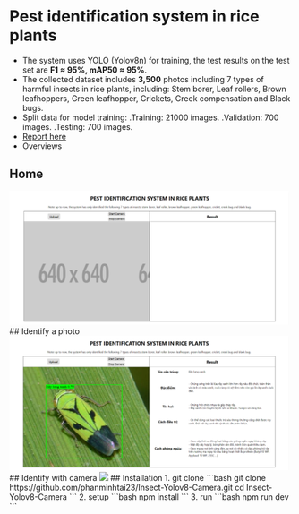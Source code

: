 # Pest identification system in rice plants
- The system uses YOLO (Yolov8n) for training, the test results on the test set are **F1 ≈ 95%, mAP50 ≈ 95%**.
- The collected dataset includes **3,500** photos including 7 types of harmful insects in rice plants, including: Stem borer, Leaf rollers, Brown leafhoppers, Green leafhopper, Crickets, Creek compensation and Black bugs.
- Split data for model training:
  .Training: 21000 images.
  .Validation: 700 images.
  .Testing: 700 images.
- [Report here](https://drive.google.com/file/d/1VqpZIE3QkztcQKSmE4ew5tF8251MY7F5/view?usp=sharing)
- Overviews
## Home
<img src="./assists/home.png" width="500"> 
## Identify a photo
<img src="./assists/predict.png" width="500"> 
## Identify with camera
<img src="./assists/demo2.mp4" width="500"> 
## Installation
1. git clone
```bash
git clone https://github.com/phanminhtai23/Insect-Yolov8-Camera.git
cd Insect-Yolov8-Camera
```
2. setup
```bash
npm install
```
3. run
```bash
npm run dev
``` 
